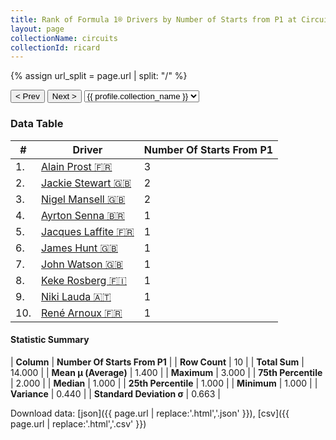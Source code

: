 ```yaml
---
title: Rank of Formula 1® Drivers by Number of Starts from P1 at Circuit Paul Ricard
layout: page
collectionName: circuits
collectionId: ricard
---
```


{% assign url_split = page.url | split: "/" %}
<div id="collection-navigation">
<button onclick="selector.options[selector.selectedIndex-1].value && (window.location = selector.options[selector.selectedIndex-1].value);">&lt; Prev</button>
<button onclick="selector.options[selector.selectedIndex+1].value && (window.location = selector.options[selector.selectedIndex+1].value);">Next &gt;</button>
<select id="selector" onchange="this.options[this.selectedIndex].value && (window.location = this.options[this.selectedIndex].value);">
  {% for collectionId in site.data[page.collectionName].refs %}
    {% if collectionId == page.collectionId %}
      {% assign selected = "selected" %}
    {% else %}
      {% assign selected = "" %}
    {% endif %}
    {% assign profile = site.data[page.collectionName][collectionId].profile %}
    <option value="/f1/{{ page.collectionName }}/{{ collectionId }}/{{ url_split[4] }}" {{ selected }}>{{ profile.collection_name }}</option>
  {% endfor %}
</select>
</div>

<canvas id="chart" width="400" height="180"></canvas>
<script>
var data = {
  "labels" : [
    "Alain Prost",
    "Jackie Stewart",
    "Nigel Mansell",
    "Ayrton Senna",
    "Jacques Laffite",
    "James Hunt",
    "John Watson",
    "Keke Rosberg",
    "Niki Lauda",
    "René Arnoux"
  ],
  "datasets" : [
    {
      "label" : "Number Of Starts From P1",
      "data" : [
        3,
        2,
        2,
        1,
        1,
        1,
        1,
        1,
        1,
        1
      ],
      "borderColor" : [
        "#1D181E",
        "#1D181E",
        "#1D181E",
        "#1D181E",
        "#1D181E",
        "#1D181E",
        "#1D181E",
        "#1D181E",
        "#1D181E",
        "#1D181E"
      ],
      "borderWidth" : 1,
      "backgroundColor" : [
        "#9C8E8D",
        "#9C8E8D",
        "#9C8E8D",
        "#9C8E8D",
        "#9C8E8D",
        "#9C8E8D",
        "#9C8E8D",
        "#9C8E8D",
        "#9C8E8D",
        "#9C8E8D"
      ]
    }
  ]
};
var options = {
  legend: {
    display: false
  },
  scales: {
    xAxes: [{
      ticks: {
        beginAtZero: true,
        maxRotation: 180,
        display: window.innerWidth > 800
      }
    }],
    yAxes: [{
      ticks: {
        beginAtZero: true
      }
    }]
  },
  onResize: function(chart, size) {
    chart.options.scales.xAxes[0].ticks.display = size.width > 800;
  }
};
var chart = new Chart("chart", {
    data: data,
    type: 'bar',
    options: options
});
</script>



### Data Table

| # | Driver | Number Of Starts From P1 |
|--|--|--|
| 1. | [Alain Prost 🇫🇷](/f1/drivers/prost) | 3 |
| 2. | [Jackie Stewart 🇬🇧](/f1/drivers/stewart) | 2 |
| 3. | [Nigel Mansell 🇬🇧](/f1/drivers/mansell) | 2 |
| 4. | [Ayrton Senna 🇧🇷](/f1/drivers/senna) | 1 |
| 5. | [Jacques Laffite 🇫🇷](/f1/drivers/laffite) | 1 |
| 6. | [James Hunt 🇬🇧](/f1/drivers/hunt) | 1 |
| 7. | [John Watson 🇬🇧](/f1/drivers/watson) | 1 |
| 8. | [Keke Rosberg 🇫🇮](/f1/drivers/keke_rosberg) | 1 |
| 9. | [Niki Lauda 🇦🇹](/f1/drivers/lauda) | 1 |
| 10. | [René Arnoux 🇫🇷](/f1/drivers/arnoux) | 1 |

#### Statistic Summary

| **Column** | **Number Of Starts From P1** |
| **Row Count** | 10 |
| **Total Sum** | 14.000 |
| **Mean μ (Average)** | 1.400 |
| **Maximum** | 3.000 |
| **75th Percentile** | 2.000 |
| **Median** | 1.000 |
| **25th Percentile** | 1.000 |
| **Minimum** | 1.000 |
| **Variance** | 0.440 |
| **Standard Deviation σ** | 0.663 |

Download data: [json]({{ page.url | replace:'.html','.json' }}), [csv]({{ page.url | replace:'.html','.csv' }})
